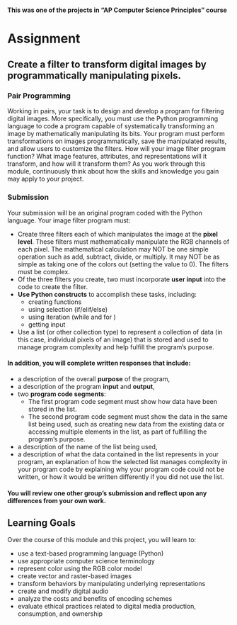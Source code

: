 #### This was one of the projects in “AP Computer Science Principles” course
# Assignment
## Create a filter to transform digital images by programmatically manipulating pixels.
### Pair Programming
Working in pairs, your task is to design and develop a program for filtering digital images. More specifically, you must use the Python programming language to code a program capable of systematically transforming an image by mathematically manipulating its bits. Your program must perform transformations on images programmatically, save the manipulated results, and allow users to customize the filters. How will your image filter program function? What image features, attributes, and representations will it transform, and how will it transform them? As you work through this module, continuously think about how the skills and knowledge you gain may apply to your project.

### Submission

Your submission will be an original program coded with the Python language.
Your image filter program must:
- Create three filters each of which manipulates the image at the **pixel level**. These filters must mathematically manipulate the RGB channels of each pixel. The mathematical calculation may NOT be one simple operation such as add, subtract, divide, or multiply. It may NOT be as simple as taking one of the colors out (setting the value to 0). The filters must be complex.
- Of the three filters you create, two must incorporate **user input** into the code to create the filter.
- **Use Python constructs** to accomplish these tasks, including:
  - creating functions
  - using selection (if/elif/else)
  - using iteration (while and for )
  - getting input
- Use a list (or other collection type) to represent a collection of data (in this case, individual pixels of an image) that is stored and used to manage program complexity and help fulfill the program’s purpose.
  
#### In addition, you will complete written responses that include:
- a description of the overall **purpose** of the program,
- a description of the program **input** and **output**,
- two **program code segments**:
  - The first program code segment must show how data have been stored in the list.
  - The second program code segment must show the data in the same list being used, such as creating new data from the existing data or accessing multiple elements in the list, as part of fulfilling the program’s purpose.
- a description of the name of the list being used,
- a description of what the data contained in the list represents in your program,
an explanation of how the selected list manages complexity in your program code by explaining why your program code could not be written, or how it would be written differently if you did not use the list.
#### You will review one other group’s submission and reflect upon any differences from your own work.
## Learning Goals
Over the course of this module and this project, you will learn to:
- use a text-based programming language (Python)
- use appropriate computer science terminology
- represent color using the RGB color model
- create vector and raster-based images
- transform behaviors by manipulating underlying representations
- create and modify digital audio
- analyze the costs and benefits of encoding schemes
- evaluate ethical practices related to digital media production, consumption, and ownership

